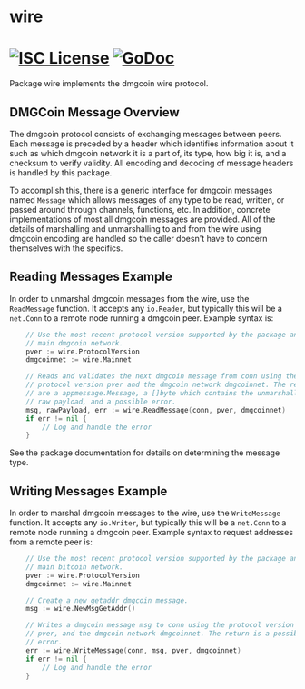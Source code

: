 wire
====

[![ISC License](http://img.shields.io/badge/license-ISC-blue.svg)](https://choosealicense.com/licenses/isc/)
[![GoDoc](https://img.shields.io/badge/godoc-reference-blue.svg)](http://godoc.org/github.com/dmgcoin/dmgcoin/wire)
=======

Package wire implements the dmgcoin wire protocol.

## DMGCoin Message Overview

The dmgcoin protocol consists of exchanging messages between peers. Each message
is preceded by a header which identifies information about it such as which
dmgcoin network it is a part of, its type, how big it is, and a checksum to
verify validity. All encoding and decoding of message headers is handled by this
package.

To accomplish this, there is a generic interface for dmgcoin messages named
`Message` which allows messages of any type to be read, written, or passed
around through channels, functions, etc. In addition, concrete implementations
of most all dmgcoin messages are provided. All of the details of marshalling and 
unmarshalling to and from the wire using dmgcoin encoding are handled so the 
caller doesn't have to concern themselves with the specifics.

## Reading Messages Example

In order to unmarshal dmgcoin messages from the wire, use the `ReadMessage`
function. It accepts any `io.Reader`, but typically this will be a `net.Conn`
to a remote node running a dmgcoin peer. Example syntax is:

```Go
	// Use the most recent protocol version supported by the package and the
	// main dmgcoin network.
	pver := wire.ProtocolVersion
	dmgcoinnet := wire.Mainnet

	// Reads and validates the next dmgcoin message from conn using the
	// protocol version pver and the dmgcoin network dmgcoinnet. The returns
	// are a appmessage.Message, a []byte which contains the unmarshalled
	// raw payload, and a possible error.
	msg, rawPayload, err := wire.ReadMessage(conn, pver, dmgcoinnet)
	if err != nil {
		// Log and handle the error
	}
```

See the package documentation for details on determining the message type.

## Writing Messages Example

In order to marshal dmgcoin messages to the wire, use the `WriteMessage`
function. It accepts any `io.Writer`, but typically this will be a `net.Conn`
to a remote node running a dmgcoin peer. Example syntax to request addresses
from a remote peer is:

```Go
	// Use the most recent protocol version supported by the package and the
	// main bitcoin network.
	pver := wire.ProtocolVersion
	dmgcoinnet := wire.Mainnet

	// Create a new getaddr dmgcoin message.
	msg := wire.NewMsgGetAddr()

	// Writes a dmgcoin message msg to conn using the protocol version
	// pver, and the dmgcoin network dmgcoinnet. The return is a possible
	// error.
	err := wire.WriteMessage(conn, msg, pver, dmgcoinnet)
	if err != nil {
		// Log and handle the error
	}
```

